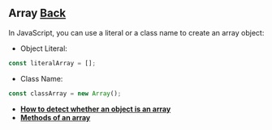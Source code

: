 ## Array [Back](./../JavaScript.md)

In JavaScript, you can use a literal or a class name to create an array object:

* Object Literal:

```js
const literalArray = [];
```

* Class Name:

```js
const classArray = new Array();
```

* **[How to detect whether an object is an array](./array_detection/array_detection.md)**
* **[Methods of an array](./array_methods/array_methods.md)**

